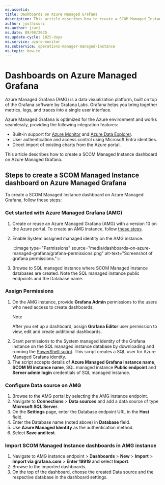 ```yaml
---
ms.assetid: 
title: Dashboards on Azure Managed Grafana
description: This article describes how to create a SCOM Managed Instance dashboard on Azure Managed Grafana.
author: jyothisuri
ms.author: jsuri
ms.date: 09/08/2025
ms.update-cycle: 1825-days
ms.service: azure-monitor
ms.subservice: operations-manager-managed-instance
ms.topic: how-to
---
```


# Dashboards on Azure Managed Grafana

Azure Managed Grafana (AMG) is a data visualization platform, built on top of the Grafana software by Grafana Labs. Grafana helps you bring together metrics, logs, and traces into a single user interface.

Azure Managed Grafana is optimized for the Azure environment and works seamlessly, providing the following integration features:

- Built-in support for [Azure Monitor](/azure/azure-monitor/) and [Azure Data Explorer](/azure/data-explorer/).
- User authentication and access control using Microsoft Entra identities.
- Direct import of existing charts from the Azure portal.

This article describes how to create a SCOM Managed Instance dashboard on Azure Managed Grafana.

## Steps to create a SCOM Managed Instance dashboard on Azure Managed Grafana

To create a SCOM Managed Instance dashboard on Azure Managed Grafana, follow these steps:

### Get started with Azure Managed Grafana (AMG)

1. Create or reuse an Azure Managed Grafana (AMG) with a version 10 on the Azure portal. To create an AMG instance, follow [these steps](/azure/managed-grafana/quickstart-managed-grafana-portal).
2. Enable System assigned managed identity on the AMG instance.

     :::image type="Permissions" source="media/dashboards-on-azure-managed-grafana/grafana-permissions.png" alt-text="Screenshot of grafana permissions.":::
3. Browse to SQL managed instance where SCOM Managed Instance databases are created. Note the SQL managed instance public endpoints and the Database name.

### Assign Permissions

1. On the AMG instance, provide **Grafana Admin** permissions to the users who need access to create dashboards.
      >[!NOTE]
      >After you set up a dashboard, assign **Grafana Editor** user permission to view, edit and create additional dashboards.
1. Grant permissions to the System managed identity of the Grafana instance on the SQL managed instance database by downloading and running the [PowerShell script](https://go.microsoft.com/fwlink/?linkid=2252607). This script creates a SQL user for Azure Managed Grafana identity.
1. The script accepts details of **Azure Managed Grafana Instance name**, **SCOM MI instance name**, SQL managed instance **Public endpoint** and **Server admin login** credentials of SQL managed instance.

### Configure Data source on AMG

1. Browse to the AMG portal by selecting the AMG instance endpoint.
2. Navigate to **Connections** > **Data sources** and add a data source of type **Microsoft SQL Server**.
3. On the **Settings** page, enter the Database endpoint URL in the **Host** field.
4. Enter the Database name (noted above) in **Database** field.
5. Use **Azure Managed Identity** as the authentication method.
6. Select **Save and test**.

### Import SCOM Managed Instance dashboards in AMG instance

1. Navigate to AMG instance endpoint > **Dashboards** > **New** > **Import** > **Import via grafana.com** > **Enter 19919** and select **Import**.
2. Browse to the imported dashboards.
3. On the top of the dashboard, choose the created Data source and the respective database in the dashboard settings.